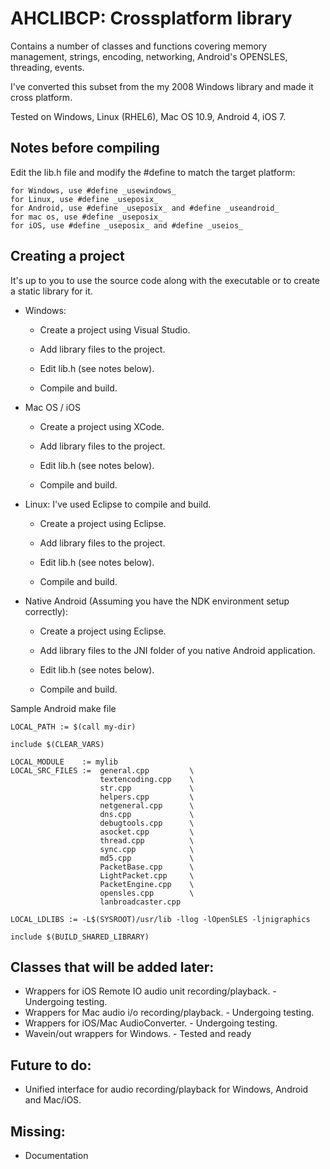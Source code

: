 AHCLIBCP: Crossplatform library
===

Contains a number of classes and functions covering memory management, strings, encoding, networking, Android's OPENSLES, threading, events.

I've converted this subset from the my 2008 Windows library and made it cross platform.

Tested on Windows, Linux (RHEL6), Mac OS 10.9, Android 4, iOS 7.

Notes before compiling
----------------------

Edit the lib.h file and modify the #define to match the target platform:

	for Windows, use #define _usewindows_
	for Linux, use #define _useposix_
	for Android, use #define _useposix_ and #define _useandroid_
	for mac os, use #define _useposix_
	for iOS, use #define _useposix_ and #define _useios_

Creating a project
------------------
It's up to you to use the source code along with the executable or to create a static library for it.

- Windows:

	* Create a project using Visual Studio.

	* Add library files to the project.
	
	* Edit lib.h (see notes below).

	* Compile and build.
	
- Mac OS / iOS

	* Create a project using XCode.

	* Add library files to the project.
	
	* Edit lib.h (see notes below).

	* Compile and build.

- Linux: I've used Eclipse to compile and build.

	* Create a project using Eclipse.

	* Add library files to the project.
	
	* Edit lib.h (see notes below).

	* Compile and build.
	
- Native Android (Assuming you have the NDK environment setup correctly):

	* Create a project using Eclipse.

	* Add library files to the JNI folder of you native Android application.
	
	* Edit lib.h (see notes below).

	* Compile and build.
	
Sample Android make file

	LOCAL_PATH := $(call my-dir)

	include $(CLEAR_VARS)

	LOCAL_MODULE    := mylib
	LOCAL_SRC_FILES :=  general.cpp 		\
						textencoding.cpp 	\
						str.cpp 			\
						helpers.cpp 		\
						netgeneral.cpp 		\
						dns.cpp 			\
						debugtools.cpp 		\
						asocket.cpp 		\
						thread.cpp			\
						sync.cpp			\
						md5.cpp				\
						PacketBase.cpp		\
						LightPacket.cpp		\
						PacketEngine.cpp	\
						opensles.cpp		\
						lanbroadcaster.cpp	

	LOCAL_LDLIBS := -L$(SYSROOT)/usr/lib -llog -lOpenSLES -ljnigraphics

	include $(BUILD_SHARED_LIBRARY)


Classes that will be added later: 
---
- Wrappers for iOS Remote IO audio unit recording/playback.   - Undergoing testing.
- Wrappers for Mac audio i/o recording/playback.              - Undergoing testing.
- Wrappers for iOS/Mac AudioConverter.                        - Undergoing testing.
- Wavein/out wrappers for Windows.                            - Tested and ready

Future to do:
---
- Unified interface for audio recording/playback for Windows, Android and Mac/iOS.

Missing:
---
- Documentation
